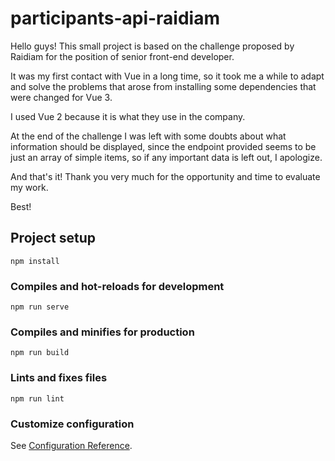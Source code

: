 # participants-api-raidiam

Hello guys! This small project is based on the challenge proposed by Raidiam for the position of senior front-end developer.

It was my first contact with Vue in a long time, so it took me a while to adapt and solve the problems that arose from installing some dependencies that were changed for Vue 3.

I used Vue 2 because it is what they use in the company.

At the end of the challenge I was left with some doubts about what information should be displayed, since the endpoint provided seems to be just an array of simple items, so if any important data is left out, I apologize.

And that's it! Thank you very much for the opportunity and time to evaluate my work.

Best!

## Project setup
```
npm install
```

### Compiles and hot-reloads for development
```
npm run serve
```

### Compiles and minifies for production
```
npm run build
```

### Lints and fixes files
```
npm run lint
```

### Customize configuration
See [Configuration Reference](https://cli.vuejs.org/config/).

